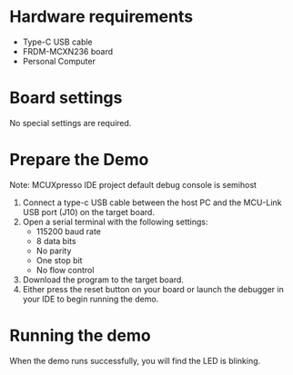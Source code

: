 Hardware requirements
=====================
- Type-C USB cable
- FRDM-MCXN236 board
- Personal Computer

Board settings
============
No special settings are required.

Prepare the Demo
===============
Note: MCUXpresso IDE project default debug console is semihost
1.  Connect a type-c USB cable between the host PC and the MCU-Link USB port (J10) on the target board.
2.  Open a serial terminal with the following settings:
    - 115200 baud rate
    - 8 data bits
    - No parity
    - One stop bit
    - No flow control
3.  Download the program to the target board.
4.  Either press the reset button on your board or launch the debugger in your IDE to begin running the demo.

Running the demo
================
When the demo runs successfully, you will find the LED is blinking.
